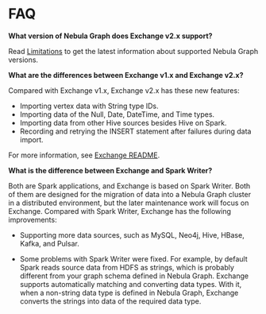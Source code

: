 # FAQ

**What version of Nebula Graph does Exchange v2.x support?**

Read [Limitations](ex-ug-limitations.md) to get the latest information about supported Nebula Graph versions.

**What are the differences between Exchange v1.x and Exchange v2.x?**

Compared with Exchange v1.x, Exchange v2.x has these new features:

- Importing vertex data with String type IDs.
- Importing data of the Null, Date, DateTime, and Time types.
- Importing data from other Hive sources besides Hive on Spark.
- Recording and retrying the INSERT statement after failures during data import.

For more information, see [Exchange README](https://github.com/vesoft-inc/nebula-spark-utils/tree/master/nebula-exchange).

**What is the difference between Exchange and Spark Writer?**

Both are Spark applications, and Exchange is based on Spark Writer. Both of them are designed for the migration of data into a Nebula Graph cluster in a distributed environment, but the later maintenance work will focus on Exchange. Compared with Spark Writer, Exchange has the following improvements:

- Supporting more data sources, such as MySQL, Neo4j, Hive, HBase, Kafka, and Pulsar.

- Some problems with Spark Writer were fixed. For example, by default Spark reads source data from HDFS as strings, which is probably different from your graph schema defined in Nebula Graph. Exchange supports automatically matching and converting data types. With it, when a non-string data type is defined in Nebula Graph, Exchange converts the strings into data of the required data type.

<!---
TODO:doc

## 编译问题

### 部分非central仓库的包下载失败，报错`Could not resolve dependencies for project xxx`

请检查Maven安装目录下`libexec/conf/settings.xml`文件的`mirror`部分：

```text
<mirror>
    <id>alimaven</id>
    <mirrorOf>central</mirrorOf>
    <name>aliyun maven</name>
    <url>http://maven.aliyun.com/nexus/content/repositories/central/</url>
</mirror>
```

检查`mirrorOf`的值是否配置为`*`，如果为`*`，请修改为`central`或`*,!SparkPackagesRepo,!bintray-streamnative-maven`。

**原因**：Exchange的`pom.xml`中有两个依赖包不在Maven的central仓库中，`pom.xml`配置了这两个依赖所在的仓库地址。如果您的maven中配置的镜像地址对应的`mirrorOf`值为`*`，那么所有依赖都会在central仓库下载，导致下载失败。

## 执行问题

### 报错`method name xxx not found`

一般是端口配置错误，需检查Meta服务、Graph服务、Storage服务的端口配置。

### 报NoSuchMethod、MethodNotFound错误（`Exception in thread "main" java.lang.NoSuchMethodError`等）

绝大多数是因为JAR包冲突和版本冲突导致的报错，请检查报错服务的版本，与Exchange中使用的版本进行对比，检查是否一致，尤其是Spark版本、Scala版本、Hive版本。

### Exchange导入Hive数据时报错`Exception in thread "main" org.apache.spark.sql.AnalysisException: Table or view not found`

检查提交exchange任务的命令中是否遗漏参数`-h`，检查table和database是否正确，在spark-sql中执行用户配置的exec语句，验证exec语句的正确性。

### 运行时报错`com.facebook.thrift.protocol.TProtocolException: Expected protocol id xxx`

请检查Nebula Graph服务端口配置是否正确。

- 如果是源码、RPM或DEB安装，请配置各个服务的配置文件中`--port`对应的端口号。

- 如果是docker安装，请配置docker映射出来的端口号，查看方式如下：

    在`nebula-docker-compose`目录下执行`docker-compose ps`，例如：

    ```bash
    $ docker-compose ps
                  Name                             Command                  State                                                         Ports
    ---------------------------------------------------------------------------------------------------------------------------------------------------------------------------------------------
    nebula-docker-compose_graphd_1      /usr/local/nebula/bin/nebu ...   Up (healthy)   0.0.0.0:33205->19669/tcp, 0.0.0.0:33204->19670/tcp, 0.0.0.0:9669->9669/tcp
    nebula-docker-compose_metad0_1      ./bin/nebula-metad --flagf ...   Up (healthy)   0.0.0.0:33165->19559/tcp, 0.0.0.0:33162->19560/tcp, 0.0.0.0:33167->9559/tcp, 9560/tcp
    nebula-docker-compose_metad1_1      ./bin/nebula-metad --flagf ...   Up (healthy)   0.0.0.0:33166->19559/tcp, 0.0.0.0:33163->19560/tcp, 0.0.0.0:33168->9559/tcp, 9560/tcp
    nebula-docker-compose_metad2_1      ./bin/nebula-metad --flagf ...   Up (healthy)   0.0.0.0:33161->19559/tcp, 0.0.0.0:33160->19560/tcp, 0.0.0.0:33164->9559/tcp, 9560/tcp
    nebula-docker-compose_storaged0_1   ./bin/nebula-storaged --fl ...   Up (healthy)   0.0.0.0:33180->19779/tcp, 0.0.0.0:33178->19780/tcp, 9777/tcp, 9778/tcp, 0.0.0.0:33183->9779/tcp, 9780/tcp
    nebula-docker-compose_storaged1_1   ./bin/nebula-storaged --fl ...   Up (healthy)   0.0.0.0:33175->19779/tcp, 0.0.0.0:33172->19780/tcp, 9777/tcp, 9778/tcp, 0.0.0.0:33177->9779/tcp, 9780/tcp
    nebula-docker-compose_storaged2_1   ./bin/nebula-storaged --fl ...   Up (healthy)   0.0.0.0:33184->19779/tcp, 0.0.0.0:33181->19780/tcp, 9777/tcp, 9778/tcp, 0.0.0.0:33185->9779/tcp, 9780/tcp
    ```

    查看`Ports`列，查找docker映射的端口号，例如：

    - Graph服务可用的端口号是9669。

    - Meta服务可用的端口号有33167、33168、33164。

    - Storage服务可用的端口号有33183、33177、33185。

## 配置问题

### 哪些配置项影响导入性能？

- batch：每次发送给Nebula Graph服务的nGQL语句中包含的数据条数。

- partition：Spark数据的分区数，表示数据导入的并发数。

- nebula.rate：向Nebula Graph发送请求前先去令牌桶获取令牌。

    - limit：表示令牌桶的大小。

    - timeout：表示获取令牌的超时时间。

根据机器性能可适当调整这四项参数的值。如果在导入过程中，Storage服务的leader变更，可以适当调小这四项参数的值，降低导入速度。

## 其他问题

### Exchange支持哪些版本的Nebula Graph？

请参见Exchange的[使用限制](about-exchange/ex-ug-limitations.md)。

### Exchange与Spark Writer有什么关系？

Exchange是在Spark Writer基础上开发的Spark应用程序，二者均适用于在分布式环境中将集群的数据批量迁移到Nebula Graph中，但是后期的维护工作将集中在 Exchange上。与Spark Writer相比，Exchange有以下改进：

- 支持更丰富的数据源，如MySQL、Neo4j、Hive、HBase、Kafka、Pulsar等。

- 修复了Spark Writer的部分问题。例如Spark读取HDFS里的数据时，默认读取到的源数据均为String类型，可能与Nebula Graph定义的Schema不同，所以Exchange增加了数据类型的自动匹配和类型转换，当Nebula Graph定义的Schema中数据类型为非String类型（如double）时，Exchange会将String类型的源数据转换为对应的类型（如double）。

--->
